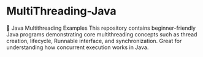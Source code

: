 # MultiThreading-Java
📌 Java Multithreading Examples
This repository contains beginner-friendly Java programs demonstrating core multithreading concepts such as thread creation, lifecycle, Runnable interface, and synchronization. Great for understanding how concurrent execution works in Java.
